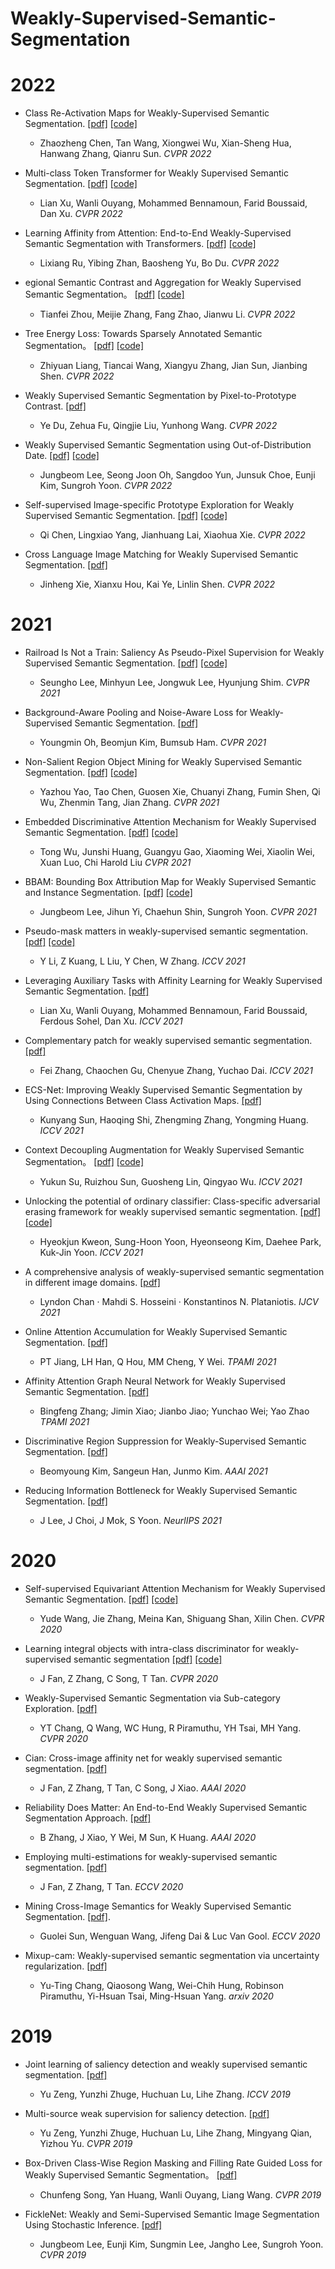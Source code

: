 # Weakly-Supervised-Semantic-Segmentation


# 2022
- Class Re-Activation Maps for Weakly-Supervised Semantic Segmentation.
  [[pdf]](https://arxiv.org/abs/2203.00962) [[code]](https://github.com/zhaozhengChen/ReCAM)
  - Zhaozheng Chen, Tan Wang, Xiongwei Wu, Xian-Sheng Hua, Hanwang Zhang, Qianru Sun. *CVPR 2022*
  
- Multi-class Token Transformer for Weakly Supervised Semantic Segmentation. 
  [[pdf]](https://arxiv.org/abs/2203.02891) [[code]](https://github.com/xulianuwa/MCTformer)
  - Lian Xu, Wanli Ouyang, Mohammed Bennamoun, Farid Boussaid, Dan Xu. *CVPR 2022*
  
- Learning Affinity from Attention: End-to-End Weakly-Supervised Semantic Segmentation with Transformers.
  [[pdf]](https://arxiv.org/abs/2203.02664) [[code]](https://github.com/rulixiang/afa)
  - Lixiang Ru, Yibing Zhan, Baosheng Yu, Bo Du. *CVPR 2022*

- egional Semantic Contrast and Aggregation for Weakly Supervised Semantic Segmentation。
  [[pdf]](https://arxiv.org/abs/2203.09653) [[code]](https://github.com/maeve07/RCA)
  - Tianfei Zhou, Meijie Zhang, Fang Zhao, Jianwu Li. *CVPR 2022*

- Tree Energy Loss: Towards Sparsely Annotated Semantic Segmentation。
  [[pdf]](https://arxiv.org/abs/2203.10739) [[code]](https://github.com/megvii-research/TreeEnergyLoss)
  - Zhiyuan Liang, Tiancai Wang, Xiangyu Zhang, Jian Sun, Jianbing Shen. *CVPR 2022*
  
- Weakly Supervised Semantic Segmentation by Pixel-to-Prototype Contrast.
  [[pdf]](https://arxiv.org/abs/2110.07110)
  - Ye Du, Zehua Fu, Qingjie Liu, Yunhong Wang. *CVPR 2022*
  
- Weakly Supervised Semantic Segmentation using Out-of-Distribution Date.
  [[pdf]](https://arxiv.org/abs/2203.03860) [[code]](https://github.com/naver-ai/w-ood)
  - Jungbeom Lee, Seong Joon Oh, Sangdoo Yun, Junsuk Choe, Eunji Kim, Sungroh Yoon. *CVPR 2022*
  
- Self-supervised Image-specific Prototype Exploration for Weakly Supervised Semantic Segmentation.
  [[pdf]](https://arxiv.org/abs/2203.02909) [[code]](https://github.com/chenqi1126/SIPE)
  - Qi Chen, Lingxiao Yang, Jianhuang Lai, Xiaohua Xie. *CVPR 2022*

- Cross Language Image Matching for Weakly Supervised Semantic Segmentation.
  [[pdf]](https://arxiv.org/abs/2203.02668)
  - Jinheng Xie, Xianxu Hou, Kai Ye, Linlin Shen. *CVPR 2022*
  
  
# 2021
- Railroad Is Not a Train: Saliency As Pseudo-Pixel Supervision for Weakly Supervised Semantic Segmentation.
  [[pdf]](https://openaccess.thecvf.com/content/CVPR2021/papers/Lee_Railroad_Is_Not_a_Train_Saliency_As_Pseudo-Pixel_Supervision_for_CVPR_2021_paper.pdf) [[code]](https://github.com/halbielee/EPS)
  - Seungho Lee, Minhyun Lee, Jongwuk Lee, Hyunjung Shim. *CVPR 2021*

- Background-Aware Pooling and Noise-Aware Loss for Weakly-Supervised Semantic Segmentation.
  [[pdf]](https://arxiv.org/abs/2104.00905)
  - Youngmin Oh, Beomjun Kim, Bumsub Ham. *CVPR 2021*

- Non-Salient Region Object Mining for Weakly Supervised Semantic Segmentation.
  [[pdf]](https://arxiv.org/abs/2103.14581)
  [[code]](https://github.com/NUST-Machine-Intelligence-Laboratory/nsrom)
  - Yazhou Yao, Tao Chen, Guosen Xie, Chuanyi Zhang, Fumin Shen, Qi Wu, Zhenmin Tang, Jian Zhang. *CVPR 2021*

- Embedded Discriminative Attention Mechanism for Weakly Supervised Semantic Segmentation.
  [[pdf]](https://openaccess.thecvf.com/content/CVPR2021/papers/Wu_Embedded_Discriminative_Attention_Mechanism_for_Weakly_Supervised_Semantic_Segmentation_CVPR_2021_paper.pdf)
  [[code]](https://github.com/allenwu97/EDAM)
  - Tong Wu, Junshi Huang, Guangyu Gao, Xiaoming Wei, Xiaolin Wei, Xuan Luo, Chi Harold Liu *CVPR 2021*

- BBAM: Bounding Box Attribution Map for Weakly Supervised Semantic and Instance Segmentation.
  [[pdf]](https://arxiv.org/abs/2103.08907)
  [[code]](https://github.com/jbeomlee93/BBAM)
  - Jungbeom Lee, Jihun Yi, Chaehun Shin, Sungroh Yoon. *CVPR 2021*

- Pseudo-mask matters in weakly-supervised semantic segmentation.
  [[pdf]](https://openaccess.thecvf.com/content/ICCV2021/papers/Li_Pseudo-Mask_Matters_in_Weakly-Supervised_Semantic_Segmentation_ICCV_2021_paper.pdf)
  [[code]](https://github.com/Eli-YiLi/PMM)
  - Y Li, Z Kuang, L Liu, Y Chen, W Zhang. *ICCV 2021*

- Leveraging Auxiliary Tasks with Affinity Learning for Weakly Supervised Semantic Segmentation.
  [[pdf]](https://arxiv.org/abs/2107.11787)
  - Lian Xu, Wanli Ouyang, Mohammed Bennamoun, Farid Boussaid, Ferdous Sohel, Dan Xu. *ICCV 2021*

- Complementary patch for weakly supervised semantic segmentation.
  [[pdf]](https://arxiv.org/abs/2108.03852)
  - Fei Zhang, Chaochen Gu, Chenyue Zhang, Yuchao Dai. *ICCV 2021*
 
- ECS-Net: Improving Weakly Supervised Semantic Segmentation by Using Connections Between Class Activation Maps.
  [[pdf]](https://openaccess.thecvf.com/content/ICCV2021/papers/Sun_ECS-Net_Improving_Weakly_Supervised_Semantic_Segmentation_by_Using_Connections_Between_ICCV_2021_paper.pdf)
  - Kunyang Sun, Haoqing Shi, Zhengming Zhang, Yongming Huang. *ICCV 2021*
  
- Context Decoupling Augmentation for Weakly Supervised Semantic Segmentation。
  [[pdf]](https://openaccess.thecvf.com/content/ICCV2021/papers/Su_Context_Decoupling_Augmentation_for_Weakly_Supervised_Semantic_Segmentation_ICCV_2021_paper.pdf)
  [[code]](https://github.com/suyukun666/CDA)
  - Yukun Su, Ruizhou Sun, Guosheng Lin, Qingyao Wu. *ICCV 2021*

- Unlocking the potential of ordinary classifier: Class-specific adversarial erasing framework for weakly supervised semantic segmentation.
  [[pdf]](https://openaccess.thecvf.com/content/ICCV2021/papers/Kweon_Unlocking_the_Potential_of_Ordinary_Classifier_Class-Specific_Adversarial_Erasing_Framework_ICCV_2021_paper.pdf) [[code]](https://github.com/KAIST-vilab/OC-CSE)
  - Hyeokjun Kweon, Sung-Hoon Yoon, Hyeonseong Kim, Daehee Park, Kuk-Jin Yoon. *ICCV 2021*
  
- A comprehensive analysis of weakly-supervised semantic segmentation in different image domains.
  [[pdf]](https://arxiv.org/pdf/1912.11186)
  - Lyndon Chan · Mahdi S. Hosseini · Konstantinos N. Plataniotis. *IJCV 2021*
  
- Online Attention Accumulation for Weakly Supervised Semantic Segmentation.
  [[pdf]](https://mftp.mmcheng.net/Papers/21PAMI-OAA_PAMI.pdf)
  - PT Jiang, LH Han, Q Hou, MM Cheng, Y Wei. *TPAMI 2021*

- Affinity Attention Graph Neural Network for Weakly Supervised Semantic Segmentation. [[pdf]](https://arxiv.org/pdf/2106.04054)
  - Bingfeng Zhang; Jimin Xiao; Jianbo Jiao; Yunchao Wei; Yao Zhao *TPAMI 2021*

- Discriminative Region Suppression for Weakly-Supervised Semantic Segmentation.
  [[pdf]](https://www.aaai.org/AAAI21Papers/AAAI-4464.KimB.pdf)
  - Beomyoung Kim, Sangeun Han, Junmo Kim. *AAAI 2021*

- Reducing Information Bottleneck for Weakly Supervised Semantic Segmentation.
  [[pdf]](https://proceedings.neurips.cc/paper/2021/file/e6384711491713d29bc63fc5eeb5ba4f-Paper.pdf)
  - J Lee, J Choi, J Mok, S Yoon. *NeurlIPS 2021*


# 2020
- Self-supervised Equivariant Attention Mechanism for Weakly Supervised Semantic Segmentation.
  [[pdf]](https://openaccess.thecvf.com/content_CVPR_2020/papers/Wang_Self-Supervised_Equivariant_Attention_Mechanism_for_Weakly_Supervised_Semantic_Segmentation_CVPR_2020_paper.pdf)
  [[code]](https://github.com/YudeWang/SEAM/issues)
  - Yude Wang, Jie Zhang, Meina Kan, Shiguang Shan, Xilin Chen. *CVPR 2020*

- Learning integral objects with intra-class discriminator for weakly-supervised semantic segmentation
  [[pdf]](https://openaccess.thecvf.com/content_CVPR_2020/papers/Fan_Learning_Integral_Objects_With_Intra-Class_Discriminator_for_Weakly-Supervised_Semantic_Segmentation_CVPR_2020_paper.pdf)
  [[code]](https://github.com/js-fan/ICD)
  - J Fan, Z Zhang, C Song, T Tan. *CVPR 2020*

- Weakly-Supervised Semantic Segmentation via Sub-category Exploration.
  [[pdf]](https://openaccess.thecvf.com/content_CVPR_2020/papers/Chang_Weakly-Supervised_Semantic_Segmentation_via_Sub-Category_Exploration_CVPR_2020_paper.pdf)
  - YT Chang, Q Wang, WC Hung, R Piramuthu, YH Tsai, MH Yang. *CVPR 2020*

- Cian: Cross-image affinity net for weakly supervised semantic segmentation.
  [[pdf]](https://ojs.aaai.org/index.php/AAAI/article/download/6705/6559)
  - J Fan, Z Zhang, T Tan, C Song, J Xiao. *AAAI 2020*

- Reliability Does Matter: An End-to-End Weakly Supervised Semantic Segmentation Approach.
  [[pdf]](https://ojs.aaai.org/index.php/AAAI/article/view/6971/6825)
  - B Zhang, J Xiao, Y Wei, M Sun, K Huang. *AAAI 2020*

- Employing multi-estimations for weakly-supervised semantic segmentation.
  [[pdf]](https://www.ecva.net/papers/eccv_2020/papers_ECCV/papers/123620324.pdf)
  - J Fan, Z Zhang, T Tan. *ECCV 2020*

- Mining Cross-Image Semantics for Weakly Supervised Semantic Segmentation.
  [[pdf]](https://arxiv.org/pdf/2007.01947).
  - Guolei Sun, Wenguan Wang, Jifeng Dai & Luc Van Gool. *ECCV 2020*

- Mixup-cam: Weakly-supervised semantic segmentation via uncertainty regularization.
  [[pdf]](https://arxiv.org/pdf/2008.01201)
  - Yu-Ting Chang, Qiaosong Wang, Wei-Chih Hung, Robinson Piramuthu, Yi-Hsuan Tsai, Ming-Hsuan Yang. *arxiv 2020*
  

# 2019
- Joint learning of saliency detection and weakly supervised semantic segmentation.
  [[pdf]](http://openaccess.thecvf.com/content_ICCV_2019/papers/Zeng_Joint_Learning_of_Saliency_Detection_and_Weakly_Supervised_Semantic_Segmentation_ICCV_2019_paper.pdf)
  - Yu Zeng, Yunzhi Zhuge, Huchuan Lu, Lihe Zhang. *ICCV 2019*

- Multi-source weak supervision for saliency detection.
  [[pdf]](http://openaccess.thecvf.com/content_CVPR_2019/papers/Zeng_Multi-Source_Weak_Supervision_for_Saliency_Detection_CVPR_2019_paper.pdf)
  - Yu Zeng, Yunzhi Zhuge, Huchuan Lu, Lihe Zhang, Mingyang Qian, Yizhou Yu. *CVPR 2019*
  
- Box-Driven Class-Wise Region Masking and Filling Rate Guided Loss for Weakly Supervised Semantic Segmentation。
  [[pdf]](https://openaccess.thecvf.com/content_CVPR_2019/papers/Song_Box-Driven_Class-Wise_Region_Masking_and_Filling_Rate_Guided_Loss_for_CVPR_2019_paper.pdf)
  - Chunfeng Song, Yan Huang, Wanli Ouyang, Liang Wang. *CVPR 2019*

- FickleNet: Weakly and Semi-Supervised Semantic Image Segmentation Using Stochastic Inference.
  [[pdf]](https://openaccess.thecvf.com/content_CVPR_2019/papers/Lee_FickleNet_Weakly_and_Semi-Supervised_Semantic_Image_Segmentation_Using_Stochastic_Inference_CVPR_2019_paper.pdf)
  - Jungbeom Lee, Eunji Kim, Sungmin Lee, Jangho Lee, Sungroh Yoon. *CVPR 2019*


  
  
  
  
  
  
  
  
  
  
  
  
